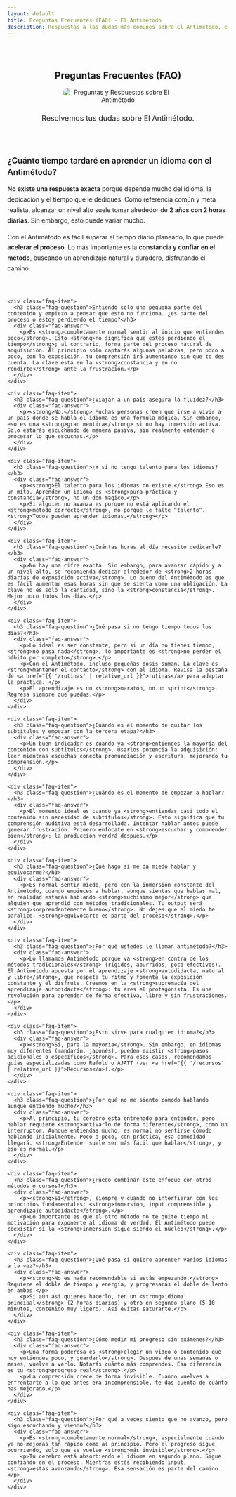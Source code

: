 ```yaml
---
layout: default
title: Preguntas Frecuentes (FAQ) - El Antimétodo
description: Respuestas a las dudas más comunes sobre El Antimétodo, el aprendizaje de idiomas mediante input comprensible y la adquisición natural.
---
```


<style>
.faq-header-image {
  display: block;
  max-width: 250px; 
  height: auto;
  margin: 0 auto 1.5rem auto;
  border-radius: 8px;
}
.faq-section {
}
.faq-item {
  margin-bottom: 2rem;
  padding-bottom: 1.5rem;
  border-bottom: 1px solid var(--light-purple-color);
}
.faq-item:last-child {
  border-bottom: none;
  margin-bottom: 0;
  padding-bottom: 0;
}
.faq-question {
  font-family: var(--font-primary);
  color: var(--primary-color);
  font-size: 1.3em; 
  font-weight: 600;
  margin-bottom: 0.8rem;
  line-height: 1.4;
}
.faq-answer p {
  font-family: var(--font-secondary);
  color: var(--text-light-color);
  font-size: 1em; 
  line-height: 1.7;
  margin-bottom: 1em;
}
.faq-answer p:last-child {
  margin-bottom: 0;
}
.faq-answer strong { /* Este estilo ya existe en default.html, pero lo ponemos aquí para asegurar */
    color: var(--secondary-color); 
    font-weight: 600; /* Puedes cambiar a 700 si quieres más énfasis */
}
.faq-answer-image {
    display: block;
    max-width: 80%; 
    margin: 1rem auto;
    border-radius: 6px;
    border: 1px solid var(--grey-border-color);
}
</style>

<main class="content-wrapper">

  <section style="text-align: center; padding: 2rem 1rem;">
    <h1>Preguntas Frecuentes (FAQ)</h1>
    <img src="{{ '/assets/faq-preguntas-respuestas.png' | relative_url }}" alt="Preguntas y Respuestas sobre El Antimétodo" class="faq-header-image">
    <p class="subtitle" style="font-size: 1.2em; color: var(--secondary-color); margin-top: 0.5rem;">Resolvemos tus dudas sobre El Antimétodo.</p>
  </section>

  <section class="faq-section">
    <div class="faq-item">
      <h3 class="faq-question">¿Cuánto tiempo tardaré en aprender un idioma con el Antimétodo?</h3>
      <div class="faq-answer">
        <p><strong>No existe una respuesta exacta</strong> porque depende mucho del idioma, la dedicación y el tiempo que le dediques. Como referencia común y meta realista, alcanzar un nivel alto suele tomar alrededor de <strong>2 años con 2 horas diarias</strong>. Sin embargo, esto puede variar mucho.</p>
        <p>Con el Antimétodo es fácil superar el tiempo diario planeado, lo que puede <strong>acelerar el proceso</strong>. Lo más importante es la <strong>constancia y confiar en el método</strong>, buscando un aprendizaje natural y duradero, disfrutando el camino.</p>
      </div>
    </div>

    <div class="faq-item">
      <h3 class="faq-question">Entiendo solo una pequeña parte del contenido y empiezo a pensar que esto no funciona… ¿es parte del proceso o estoy perdiendo el tiempo?</h3>
      <div class="faq-answer">
        <p>Es <strong>completamente normal sentir al inicio que entiendes poco</strong>. Esto <strong>no significa que estés perdiendo el tiempo</strong>; al contrario, forma parte del proceso natural de adquisición. Al principio solo captarás algunas palabras, pero poco a poco, con la exposición, tu comprensión irá aumentando sin que te des cuenta. La clave está en la <strong>constancia y en no rendirte</strong> ante la frustración.</p>
      </div>
    </div>

    <div class="faq-item">
      <h3 class="faq-question">¿Viajar a un país asegura la fluidez?</h3>
      <div class="faq-answer">
        <p><strong>No.</strong> Muchas personas creen que irse a vivir a un país donde se habla el idioma es una fórmula mágica. Sin embargo, eso es una <strong>gran mentira</strong> si no hay inmersión activa. Solo estarás escuchando de manera pasiva, sin realmente entender o procesar lo que escuchas.</p>
      </div>
    </div>

    <div class="faq-item">
      <h3 class="faq-question">¿Y si no tengo talento para los idiomas?</h3>
      <div class="faq-answer">
        <p><strong>El talento para los idiomas no existe.</strong> Eso es un mito. Aprender un idioma es <strong>pura práctica y constancia</strong>, no un don mágico.</p>
        <p>Si alguien no avanza es porque no está aplicando el <strong>método correcto</strong>, no porque le falte “talento”. <strong>Todos pueden aprender idiomas.</strong></p>
      </div>
    </div>

    <div class="faq-item">
      <h3 class="faq-question">¿Cuántas horas al día necesito dedicarle?</h3>
      <div class="faq-answer">
        <p>No hay una cifra exacta. Sin embargo, para avanzar rápido y a un nivel alto, se recomienda dedicar alrededor de <strong>2 horas diarias de exposición activa</strong>. Lo bueno del Antimétodo es que es fácil aumentar esas horas sin que se sienta como una obligación. La clave no es solo la cantidad, sino la <strong>constancia</strong>. Mejor poco todos los días.</p>
      </div>
    </div>

    <div class="faq-item">
      <h3 class="faq-question">¿Qué pasa si no tengo tiempo todos los días?</h3>
      <div class="faq-answer">
        <p>Lo ideal es ser constante, pero si un día no tienes tiempo, <strong>no pasa nada</strong>, lo importante es <strong>no perder el hábito por completo</strong>.</p>
        <p>Con el Antimétodo, incluso pequeñas dosis suman. La clave es <strong>mantener el contacto</strong> con el idioma. Revisa la pestaña de <a href="{{ '/rutinas' | relative_url }}">rutinas</a> para adaptar la práctica. </p>
        <p>El aprendizaje es un <strong>maratón, no un sprint</strong>. Regresa siempre que puedas.</p>
      </div>
    </div>
    
    <div class="faq-item">
      <h3 class="faq-question">¿Cuándo es el momento de quitar los subtítulos y empezar con la tercera etapa?</h3>
      <div class="faq-answer">
        <p>Un buen indicador es cuando ya <strong>entiendes la mayoría del contenido con subtítulos</strong>. Usarlos potencia la adquisición: leer mientras escuchas conecta pronunciación y escritura, mejorando tu comprensión.</p>
      </div>
    </div>

    <div class="faq-item">
      <h3 class="faq-question">¿Cuándo es el momento de empezar a hablar?</h3>
      <div class="faq-answer">
        <p>El momento ideal es cuando ya <strong>entiendas casi todo el contenido sin necesidad de subtítulos</strong>. Esto significa que tu comprensión auditiva está desarrollada. Intentar hablar antes puede generar frustración. Primero enfócate en <strong>escuchar y comprender bien</strong>; la producción vendrá después.</p>
      </div>
    </div>

    <div class="faq-item">
      <h3 class="faq-question">¿Qué hago si me da miedo hablar y equivocarme?</h3>
      <div class="faq-answer">
        <p>Es normal sentir miedo, pero con la inmersión constante del Antimétodo, cuando empieces a hablar, aunque sientas que hablas mal, en realidad estarás hablando <strong>muchísimo mejor</strong> que alguien que aprendió con métodos tradicionales. Tu output será <strong>sorprendentemente bueno</strong>. No dejes que el miedo te paralice: <strong>equivocarte es parte del proceso</strong>.</p>
      </div>
    </div>

    <div class="faq-item">
      <h3 class="faq-question">¿Por qué ustedes le llaman antimétodo?</h3>
      <div class="faq-answer">
        <p>Lo llamamos Antimétodo porque va <strong>en contra de los métodos tradicionales</strong> (rígidos, aburridos, poco efectivos). El Antimétodo apuesta por el aprendizaje <strong>autodidacta, natural y libre</strong>, que respeta tu ritmo y fomenta la exposición constante y el disfrute. Creemos en la <strong>supremacía del aprendizaje autodidacta</strong>: tú eres el protagonista. Es una revolución para aprender de forma efectiva, libre y sin frustraciones.</p>
      </div>
    </div>

    <div class="faq-item">
      <h3 class="faq-question">¿Esto sirve para cualquier idioma?</h3>
      <div class="faq-answer">
        <p><strong>Sí, para la mayoría</strong>. Sin embargo, en idiomas muy diferentes (mandarín, japonés), pueden existir <strong>pasos adicionales o específicos</strong>. Para esos casos, recomendamos guías especializadas como Refold o AJATT (ver <a href="{{ '/recursos' | relative_url }}">Recursos</a>).</p>
      </div>
    </div>
    
    <div class="faq-item">
      <h3 class="faq-question">¿Por qué no me siento cómodo hablando aunque entiendo mucho?</h3>
      <div class="faq-answer">
        <p>Al principio, tu cerebro está entrenado para entender, pero hablar requiere <strong>activarlo de forma diferente</strong>, como un interruptor. Aunque entiendas mucho, es normal no sentirse cómodo hablando inicialmente. Poco a poco, con práctica, esa comodidad llegará. <strong>Entender suele ser más fácil que hablar</strong>, y eso es normal.</p>
      </div>
    </div>

    <div class="faq-item">
      <h3 class="faq-question">¿Puedo combinar este enfoque con otros métodos o cursos?</h3>
      <div class="faq-answer">
        <p><strong>Sí</strong>, siempre y cuando no interfieran con los principios fundamentales: <strong>inmersión, input comprensible y aprendizaje autodidacta</strong>.</p>
        <p>Lo importante es que el otro método no te quite tiempo ni motivación para exponerte al idioma de verdad. El Antimétodo puede coexistir si la <strong>inmersión sigue siendo el núcleo</strong>.</p>
      </div>
    </div>

    <div class="faq-item">
      <h3 class="faq-question">¿Qué pasa si quiero aprender varios idiomas a la vez?</h3>
      <div class="faq-answer">
        <p><strong>No es nada recomendable si estás empezando.</strong> Requiere el doble de tiempo y energía, y progresarás el doble de lento en ambos.</p>
        <p>Si aún así quieres hacerlo, ten un <strong>idioma principal</strong> (2 horas diarias) y otro en segundo plano (5-10 minutos, contenido muy ligero). Así evitas saturarte.</p>
      </div>
    </div>

    <div class="faq-item">
      <h3 class="faq-question">¿Cómo medir mi progreso sin exámenes?</h3>
      <div class="faq-answer">
        <p>Una forma poderosa es <strong>elegir un video o contenido que hoy entiendes poco, y guardarlo</strong>. Después de unas semanas o meses, vuelve a verlo. Notarás cuánto más comprendes. Esa diferencia es tu <strong>progreso real</strong>.</p>
        <p>La comprensión crece de forma invisible. Cuando vuelves a enfrentarte a lo que antes era incomprensible, te das cuenta de cuánto has mejorado.</p>
      </div>
    </div>
    
    <div class="faq-item">
      <h3 class="faq-question">¿Por qué a veces siento que no avanzo, pero sigo escuchando y viendo?</h3>
      <div class="faq-answer">
        <p>Es <strong>completamente normal</strong>, especialmente cuando ya no mejoras tan rápido como al principio. Pero el progreso sigue ocurriendo, solo que se vuelve <strong>más invisible</strong>.</p>
        <p>Tu cerebro está absorbiendo el idioma en segundo plano. Sigue confiando en el proceso. Mientras estés recibiendo input, <strong>estás avanzando</strong>. Esa sensación es parte del camino.</p>
      </div>
    </div>

  </section>

</main>
